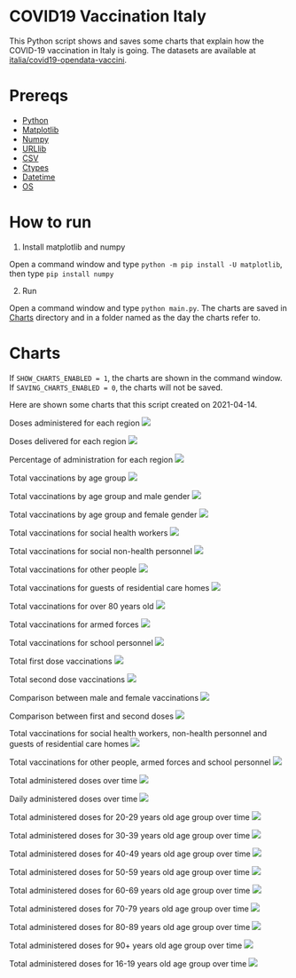 # COVID19 Vaccination Italy
This Python script shows and saves some charts that explain how the COVID-19 vaccination in Italy is going. The datasets are available at [italia/covid19-opendata-vaccini](https://github.com/italia/covid19-opendata-vaccini).

# Prereqs
* [Python](https://www.python.org/) 
* [Matplotlib](https://pypi.org/project/matplotlib/)
* [Numpy](https://numpy.org/)
* [URLlib](https://docs.python.org/3/library/urllib.html)
* [CSV](https://docs.python.org/3/library/csv.html)
* [Ctypes](https://docs.python.org/3/library/ctypes.html)
* [Datetime](https://docs.python.org/3/library/datetime.html)
* [OS](https://docs.python.org/3/library/os.html)

# How to run 
1. Install matplotlib and numpy

Open a command window and type `python -m pip install -U matplotlib`, then type `pip install numpy`

2. Run

Open a command window and type `python main.py`. 
The charts are saved in [Charts](https://github.com/MatteoOrlandini/COVID-19-Vaccination-Italy/tree/main/Charts) directory and in a folder named as the day the charts refer to.

# Charts
If `SHOW_CHARTS_ENABLED = 1`, the charts are shown in the command window. If `SAVING_CHARTS_ENABLED = 0`, the charts will not be saved.

Here are shown some charts that this script created on 2021-04-14.

Doses administered for each region
![](https://github.com/MatteoOrlandini/COVID-19-Vaccination-Italy/blob/main/Charts/2021-04-14/2021-04-14%20-%200.png)

Doses delivered for each region
![](https://github.com/MatteoOrlandini/COVID-19-Vaccination-Italy/blob/main/Charts/2021-04-14/2021-04-14%20-%201.png)

Percentage of administration for each region
![](https://github.com/MatteoOrlandini/COVID-19-Vaccination-Italy/blob/main/Charts/2021-04-14/2021-04-14%20-%202.png)

Total vaccinations by age group
![](https://github.com/MatteoOrlandini/COVID-19-Vaccination-Italy/blob/main/Charts/2021-04-14/2021-04-14%20-%203.png)

Total vaccinations by age group and male gender
![](https://github.com/MatteoOrlandini/COVID-19-Vaccination-Italy/blob/main/Charts/2021-04-14/2021-04-14%20-%204.png)

Total vaccinations by age group and female gender
![](https://github.com/MatteoOrlandini/COVID-19-Vaccination-Italy/blob/main/Charts/2021-04-14/2021-04-14%20-%205.png)

Total vaccinations for social health workers
![](https://github.com/MatteoOrlandini/COVID-19-Vaccination-Italy/blob/main/Charts/2021-04-14/2021-04-14%20-%206.png)

Total vaccinations for social non-health personnel
![](https://github.com/MatteoOrlandini/COVID-19-Vaccination-Italy/blob/main/Charts/2021-04-14/2021-04-14%20-%207.png)

Total vaccinations for other people
![](https://github.com/MatteoOrlandini/COVID-19-Vaccination-Italy/blob/main/Charts/2021-04-14/2021-04-14%20-%208.png)

Total vaccinations for guests of residential care homes
![](https://github.com/MatteoOrlandini/COVID-19-Vaccination-Italy/blob/main/Charts/2021-04-14/2021-04-14%20-%209.png)

Total vaccinations for over 80 years old
![](https://github.com/MatteoOrlandini/COVID-19-Vaccination-Italy/blob/main/Charts/2021-04-14/2021-04-14%20-%2010.png)

Total vaccinations for armed forces
![](https://github.com/MatteoOrlandini/COVID-19-Vaccination-Italy/blob/main/Charts/2021-04-14/2021-04-14%20-%2011.png)

Total vaccinations for school personnel
![](https://github.com/MatteoOrlandini/COVID-19-Vaccination-Italy/blob/main/Charts/2021-04-14/2021-04-14%20-%2012.png)

Total first dose vaccinations
![](https://github.com/MatteoOrlandini/COVID-19-Vaccination-Italy/blob/main/Charts/2021-04-14/2021-04-14%20-%2013.png)

Total second dose vaccinations
![](https://github.com/MatteoOrlandini/COVID-19-Vaccination-Italy/blob/main/Charts/2021-04-14/2021-04-14%20-%2014.png)

Comparison between male and female vaccinations
![](https://github.com/MatteoOrlandini/COVID-19-Vaccination-Italy/blob/main/Charts/2021-04-14/2021-04-14%20-%2015.png)

Comparison between first and second doses
![](https://github.com/MatteoOrlandini/COVID-19-Vaccination-Italy/blob/main/Charts/2021-04-14/2021-04-14%20-%2016.png)

Total vaccinations for social health workers, non-health personnel and guests of residential care homes
![](https://github.com/MatteoOrlandini/COVID-19-Vaccination-Italy/blob/main/Charts/2021-04-14/2021-04-14%20-%2017.png)

Total vaccinations for other people, armed forces and school personnel
![](https://github.com/MatteoOrlandini/COVID-19-Vaccination-Italy/blob/main/Charts/2021-04-14/2021-04-14%20-%2018.png)

Total administered doses over time
![](https://github.com/MatteoOrlandini/COVID-19-Vaccination-Italy/blob/main/Charts/2021-04-14/2021-04-14%20-%2019.png)

Daily administered doses over time
![](https://github.com/MatteoOrlandini/COVID-19-Vaccination-Italy/blob/main/Charts/2021-04-14/2021-04-14%20-%2020.png)

Total administered doses for 20-29 years old age group over time
![](https://github.com/MatteoOrlandini/COVID-19-Vaccination-Italy/blob/main/Charts/2021-04-14/2021-04-14%20-%2021.png)

Total administered doses for 30-39 years old age group over time
![](https://github.com/MatteoOrlandini/COVID-19-Vaccination-Italy/blob/main/Charts/2021-04-14/2021-04-14%20-%2022.png)

Total administered doses for 40-49 years old age group over time
![](https://github.com/MatteoOrlandini/COVID-19-Vaccination-Italy/blob/main/Charts/2021-04-14/2021-04-14%20-%2023.png)

Total administered doses for 50-59 years old age group over time
![](https://github.com/MatteoOrlandini/COVID-19-Vaccination-Italy/blob/main/Charts/2021-04-14/2021-04-14%20-%2024.png)

Total administered doses for 60-69 years old age group over time
![](https://github.com/MatteoOrlandini/COVID-19-Vaccination-Italy/blob/main/Charts/2021-04-14/2021-04-14%20-%2025.png)

Total administered doses for 70-79 years old age group over time
![](https://github.com/MatteoOrlandini/COVID-19-Vaccination-Italy/blob/main/Charts/2021-04-14/2021-04-14%20-%2026.png)

Total administered doses for 80-89 years old age group over time
![](https://github.com/MatteoOrlandini/COVID-19-Vaccination-Italy/blob/main/Charts/2021-04-14/2021-04-14%20-%2027.png)

Total administered doses for 90+ years old age group over time
![](https://github.com/MatteoOrlandini/COVID-19-Vaccination-Italy/blob/main/Charts/2021-04-14/2021-04-14%20-%2028.png)

Total administered doses for 16-19 years old age group over time
![](https://github.com/MatteoOrlandini/COVID-19-Vaccination-Italy/blob/main/Charts/2021-04-14/2021-04-14%20-%2029.png)

